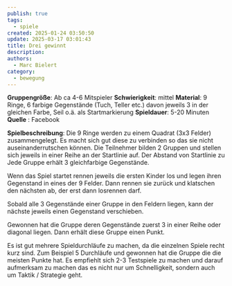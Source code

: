 ```yaml
---
publish: true
tags:
  - spiele
created: 2025-01-24 03:50:50
update: 2025-03-17 03:01:43
title: Drei gewinnt
description: 
authors:
  - Marc Bielert
category:
  - bewegung
---
```


**Gruppengröße**: Ab ca 4-6 Mitspieler
**Schwierigkeit**: mittel
**Material**: 9 Ringe, 6 farbige Gegenstände (Tuch, Teller etc.) davon jeweils 3 in der gleichen Farbe, Seil o.ä. als Startmarkierung
**Spieldauer**: 5-20 Minuten
**Quelle** : Facebook

**Spielbeschreibung**:
Die 9 Ringe werden zu einem Quadrat (3x3 Felder) zusammengelegt.
Es macht sich gut diese zu verbinden so das sie nicht auseinanderrutschen können.
Die Teilnehmer bilden 2 Gruppen und stellen sich jeweils in einer Reihe an der Startlinie auf.
Der Abstand von Startlinie zu
Jede Gruppe erhält 3 gleichfarbige Gegenstände.

Wenn das Spiel startet rennen jeweils die ersten Kinder los und legen ihren Gegenstand in eines der 9 Felder. Dann rennen sie zurück und klatschen den nächsten ab, der erst dann losrennen darf.

Sobald alle 3 Gegenstände einer Gruppe in den Feldern liegen, kann der nächste jeweils einen Gegenstand verschieben.

Gewonnen hat die Gruppe deren Gegenstände zuerst 3 in einer Reihe oder diagonal liegen.
Dann erhält diese Gruppe einen Punkt.

Es ist gut mehrere Spieldurchläufe zu machen, da die einzelnen Spiele recht kurz sind. Zum Beispiel 5 Durchläufe und gewonnen hat die Gruppe die die meisten Punkte hat.
Es empfiehlt sich 2-3 Testspiele zu machen und darauf aufmerksam zu machen das es nicht nur um Schnelligkeit, sondern auch um Taktik / Strategie geht.
